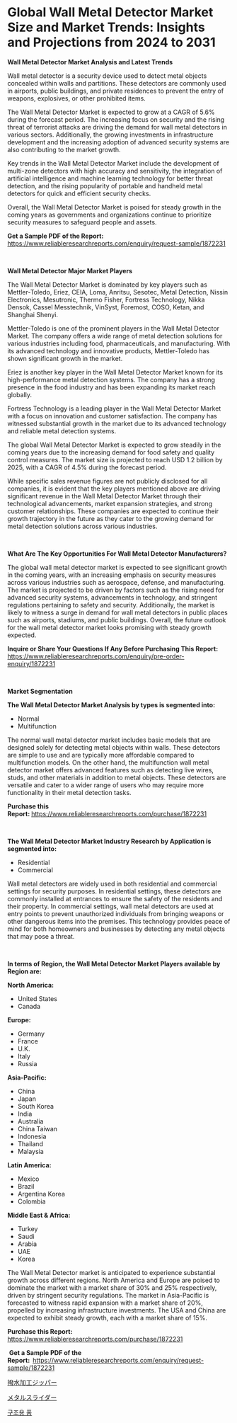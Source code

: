 <p><h1>Global Wall Metal Detector Market Size and Market Trends: Insights and Projections from 2024 to 2031</h1></p><p><strong>Wall Metal Detector Market Analysis and Latest Trends</strong></p>
<p><p>Wall metal detector is a security device used to detect metal objects concealed within walls and partitions. These detectors are commonly used in airports, public buildings, and private residences to prevent the entry of weapons, explosives, or other prohibited items.</p><p>The Wall Metal Detector Market is expected to grow at a CAGR of 5.6% during the forecast period. The increasing focus on security and the rising threat of terrorist attacks are driving the demand for wall metal detectors in various sectors. Additionally, the growing investments in infrastructure development and the increasing adoption of advanced security systems are also contributing to the market growth.</p><p>Key trends in the Wall Metal Detector Market include the development of multi-zone detectors with high accuracy and sensitivity, the integration of artificial intelligence and machine learning technology for better threat detection, and the rising popularity of portable and handheld metal detectors for quick and efficient security checks.</p><p>Overall, the Wall Metal Detector Market is poised for steady growth in the coming years as governments and organizations continue to prioritize security measures to safeguard people and assets.</p></p>
<p><strong>Get a Sample PDF of the Report:&nbsp;</strong> <a href="https://www.reliableresearchreports.com/enquiry/request-sample/1872231">https://www.reliableresearchreports.com/enquiry/request-sample/1872231</a></p>
<p>&nbsp;</p>
<p><strong>Wall Metal Detector Major Market Players</strong></p>
<p><p>The Wall Metal Detector Market is dominated by key players such as Mettler-Toledo, Eriez, CEIA, Loma, Anritsu, Sesotec, Metal Detection, Nissin Electronics, Mesutronic, Thermo Fisher, Fortress Technology, Nikka Densok, Cassel Messtechnik, VinSyst, Foremost, COSO, Ketan, and Shanghai Shenyi.</p><p>Mettler-Toledo is one of the prominent players in the Wall Metal Detector Market. The company offers a wide range of metal detection solutions for various industries including food, pharmaceuticals, and manufacturing. With its advanced technology and innovative products, Mettler-Toledo has shown significant growth in the market.</p><p>Eriez is another key player in the Wall Metal Detector Market known for its high-performance metal detection systems. The company has a strong presence in the food industry and has been expanding its market reach globally.</p><p>Fortress Technology is a leading player in the Wall Metal Detector Market with a focus on innovation and customer satisfaction. The company has witnessed substantial growth in the market due to its advanced technology and reliable metal detection systems.</p><p>The global Wall Metal Detector Market is expected to grow steadily in the coming years due to the increasing demand for food safety and quality control measures. The market size is projected to reach USD 1.2 billion by 2025, with a CAGR of 4.5% during the forecast period.</p><p>While specific sales revenue figures are not publicly disclosed for all companies, it is evident that the key players mentioned above are driving significant revenue in the Wall Metal Detector Market through their technological advancements, market expansion strategies, and strong customer relationships. These companies are expected to continue their growth trajectory in the future as they cater to the growing demand for metal detection solutions across various industries.</p></p>
<p>&nbsp;</p>
<p><strong>What Are The Key Opportunities For Wall Metal Detector Manufacturers?</strong></p>
<p><p>The global wall metal detector market is expected to see significant growth in the coming years, with an increasing emphasis on security measures across various industries such as aerospace, defense, and manufacturing. The market is projected to be driven by factors such as the rising need for advanced security systems, advancements in technology, and stringent regulations pertaining to safety and security. Additionally, the market is likely to witness a surge in demand for wall metal detectors in public places such as airports, stadiums, and public buildings. Overall, the future outlook for the wall metal detector market looks promising with steady growth expected.</p></p>
<p><strong>Inquire or Share Your Questions If Any Before Purchasing This Report:</strong> <a href="https://www.reliableresearchreports.com/enquiry/pre-order-enquiry/1872231">https://www.reliableresearchreports.com/enquiry/pre-order-enquiry/1872231</a></p>
<p>&nbsp;</p>
<p><strong>Market Segmentation</strong></p>
<p><strong>The Wall Metal Detector Market Analysis by types is segmented into:</strong></p>
<p><ul><li>Normal</li><li>Multifunction</li></ul></p>
<p><p>The normal wall metal detector market includes basic models that are designed solely for detecting metal objects within walls. These detectors are simple to use and are typically more affordable compared to multifunction models. On the other hand, the multifunction wall metal detector market offers advanced features such as detecting live wires, studs, and other materials in addition to metal objects. These detectors are versatile and cater to a wider range of users who may require more functionality in their metal detection tasks.</p></p>
<p><strong>Purchase this Report:&nbsp;</strong><a href="https://www.reliableresearchreports.com/purchase/1872231">https://www.reliableresearchreports.com/purchase/1872231</a></p>
<p>&nbsp;</p>
<p><strong>The Wall Metal Detector Market Industry Research by Application is segmented into:</strong></p>
<p><ul><li>Residential</li><li>Commercial</li></ul></p>
<p><p>Wall metal detectors are widely used in both residential and commercial settings for security purposes. In residential settings, these detectors are commonly installed at entrances to ensure the safety of the residents and their property. In commercial settings, wall metal detectors are used at entry points to prevent unauthorized individuals from bringing weapons or other dangerous items into the premises. This technology provides peace of mind for both homeowners and businesses by detecting any metal objects that may pose a threat.</p></p>
<p>&nbsp;</p>
<p><strong>In terms of Region, the Wall Metal Detector Market Players available by Region are:</strong></p>
<p>
    <p> <strong> North America: </strong>
        <ul>
            <li>United States</li>
            <li>Canada</li>
        </ul>
        </p> 
    <p> <strong> Europe: </strong>
        <ul>
            <li>Germany</li>
            <li>France</li>
            <li>U.K.</li>
            <li>Italy</li>
            <li>Russia</li>
        </ul>
        </p> 
    <p> <strong> Asia-Pacific: </strong>
        <ul>
            <li>China</li>
            <li>Japan</li>
            <li>South Korea</li>
            <li>India</li>
            <li>Australia</li>
            <li>China Taiwan</li>
            <li>Indonesia</li>
            <li>Thailand</li>
            <li>Malaysia</li>
        </ul>
        </p> 
    <p> <strong> Latin America: </strong>
        <ul>
            <li>Mexico</li>
            <li>Brazil</li>
            <li>Argentina Korea</li>
            <li>Colombia</li>
        </ul>
        </p> 
    <p> <strong> Middle East & Africa: </strong>
        <ul>
            <li>Turkey</li>
            <li>Saudi</li>
            <li>Arabia</li>
            <li>UAE</li>
            <li>Korea</li>
        </ul>
    </p>
    </p>
<p><p>The Wall Metal Detector market is anticipated to experience substantial growth across different regions. North America and Europe are poised to dominate the market with a market share of 30% and 25% respectively, driven by stringent security regulations. The market in Asia-Pacific is forecasted to witness rapid expansion with a market share of 20%, propelled by increasing infrastructure investments. The USA and China are expected to exhibit steady growth, each with a market share of 15%.</p></p>
<p><strong>Purchase this Report: </strong><a href="https://www.reliableresearchreports.com/purchase/1872231">https://www.reliableresearchreports.com/purchase/1872231</a></p>
<p>&nbsp;<strong>Get a Sample PDF of the Report:&nbsp;&nbsp;</strong><a href="https://www.reliableresearchreports.com/enquiry/request-sample/1872231">https://www.reliableresearchreports.com/enquiry/request-sample/1872231</a></p>
<p><strong></strong></p>
<p><p><a href="https://github.com/zjkmgcs938405/Market-Research-Report-List-1/blob/main/60465389006.md">撥水加工ジッパー</a></p><p><a href="https://github.com/schmahlson/Market-Research-Report-List-1/blob/main/85770809009.md">メタルスライダー</a></p><p><a href="https://github.com/JackieFauhey9089475/Market-Research-Report-List-1/blob/main/18277038206.md">구조용 폼</a></p></p>